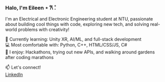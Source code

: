 ### Halo, I'm Eileen ⋆ 𐙚 ̊.

I'm an Electrical and Electronic Engineering student at NTU, passionate about building cool things with code, exploring new tech, and solving real-world problems with creativity!

🌱 Currently learning: Unity XR, AI/ML, and full-stack development  
💻 Most comfortable with: Python, C++, HTML/CSS/JS, C#  
🌈 I enjoy: Hackathons, trying out new APIs, and walking around gardens after coding marathons

📫 Let's connect!  
[LinkedIn](https://www.linkedin.com/in/eileen-teoh-890915211) 
